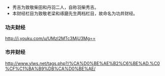 - 秀吉为致敬柴田和丹羽二人，自称羽柴秀吉。
- 本财经栏目为致敬老梁和琢磨先生两档栏目，故命名为功井财经。
### 功夫财经
http://i.youku.com/u/UMzI2MTc3MjU3Mg==
### 市井财经
http://www.ylws.net/tags.php?/%CA%D0%BE%AE%B2%C6%BE%AD.%C0%CF%C1%BA%B9%DB%CA%D0%BE%AE/